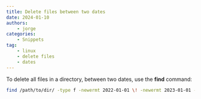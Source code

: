 ```yaml
---
title: Delete files between two dates
date: 2024-01-10
authors:
    - jorge
categories:
    - Snippets
tag:
    - linux
    - delete files
    - dates
---
```


To delete all files in a directory, between two dates, use the **find**
command:


```bash
find /path/to/dir/ -type f -newermt 2022-01-01 \! -newermt 2023-01-01 -exec rm -fv '{}' +
```
